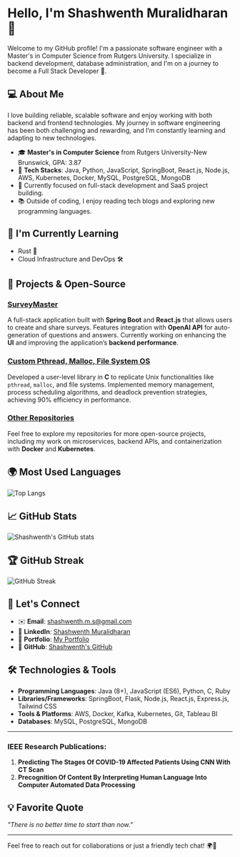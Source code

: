 # Hello, I'm Shashwenth Muralidharan 👋

Welcome to my GitHub profile! I'm a passionate software engineer with a Master's in Computer Science from Rutgers University. I specialize in backend development, database administration, and I'm on a journey to become a Full Stack Developer 🚀.

## 💻 About Me

I love building reliable, scalable software and enjoy working with both backend and frontend technologies. My journey in software engineering has been both challenging and rewarding, and I’m constantly learning and adapting to new technologies.

- 🎓 **Master's in Computer Science** from Rutgers University-New Brunswick, GPA: 3.87
- 🔧 **Tech Stacks**: Java, Python, JavaScript, SpringBoot, React.js, Node.js, AWS, Kubernetes, Docker, MySQL, PostgreSQL, MongoDB
- 🚀 Currently focused on full-stack development and SaaS project building.
- 📚 Outside of coding, I enjoy reading tech blogs and exploring new programming languages.

## 🌱 I'm Currently Learning
- Rust 🌟
- Cloud Infrastructure and DevOps 🛠️

## 🔨 Projects & Open-Source
### [SurveyMaster](https://github.com/yourusername/SurveyMaster)
A full-stack application built with **Spring Boot** and **React.js** that allows users to create and share surveys. Features integration with **OpenAI API** for auto-generation of questions and answers. Currently working on enhancing the **UI** and improving the application’s **backend performance**.

### [Custom Pthread, Malloc, File System OS](https://github.com/yourusername/CustomPthread)
Developed a user-level library in **C** to replicate Unix functionalities like `pthread`, `malloc`, and file systems. Implemented memory management, process scheduling algorithms, and deadlock prevention strategies, achieving 90% efficiency in performance.

### [Other Repositories](https://github.com/yourusername)
Feel free to explore my repositories for more open-source projects, including my work on microservices, backend APIs, and containerization with **Docker** and **Kubernetes**.

## 🌍 Most Used Languages
![Top Langs](https://github-readme-stats.vercel.app/api/top-langs/?username=Shashwenth-m&langs_count=5&layout=compact)

## 📈 GitHub Stats
![Shashwenth's GitHub stats](https://github-readme-stats.vercel.app/api?username=Shashwenth&show_icons=true&hide_title=true&count_private=true)

## 🏆 GitHub Streak
![GitHub Streak](https://github-readme-streak-stats.herokuapp.com/?user=Shashwenth)

## 💬 Let's Connect
- ✉️ **Email**: [shashwenth.m.s@gmail.com](mailto:shashwenth.m.s@gmail.com)
- 🔗 **LinkedIn**: [Shashwenth Muralidharan](https://www.linkedin.com/in/shashwenthm/)
- 💼 **Portfolio**: [My Portfolio](https://www.linkedin.com/in/shashwenthm/)
- 📂 **GitHub**: [Shashwenth's GitHub](https://github.com/Shashwenth)

## 🛠️ Technologies & Tools

- **Programming Languages**: Java (8+), JavaScript (ES6), Python, C, Ruby
- **Libraries/Frameworks**: SpringBoot, Flask, Node.js, React.js, Express.js, Tailwind CSS
- **Tools & Platforms**: AWS, Docker, Kafka, Kubernetes, Git, Tableau BI
- **Databases**: MySQL, PostgreSQL, MongoDB

---

### IEEE Research Publications:
1. **Predicting The Stages Of COVID-19 Affected Patients Using CNN With CT Scan**
2. **Precognition Of Content By Interpreting Human Language Into Computer Automated Data Processing**

## 💡 Favorite Quote
_"There is no better time to start than now."_

---

Feel free to reach out for collaborations or just a friendly tech chat! 🌍🤝


<!--
**Shashwenth/Shashwenth** is a ✨ _special_ ✨ repository because its `README.md` (this file) appears on your GitHub profile.

Here are some ideas to get you started:

- 🔭 I’m currently working on ...
- 🌱 I’m currently learning ...
- 👯 I’m looking to collaborate on ...
- 🤔 I’m looking for help with ...
- 💬 Ask me about ...
- 📫 How to reach me: ...
- 😄 Pronouns: ...
- ⚡ Fun fact: ...
-->
